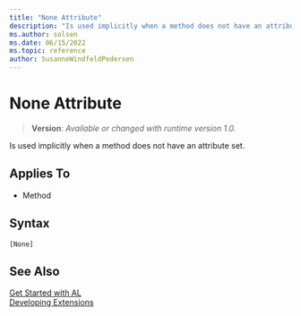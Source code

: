 ```yaml
---
title: "None Attribute"
description: "Is used implicitly when a method does not have an attribute set."
ms.author: solsen
ms.date: 06/15/2022
ms.topic: reference
author: SusanneWindfeldPedersen
---
```

[//]: # (START>DO_NOT_EDIT)
[//]: # (IMPORTANT:Do not edit any of the content between here and the END>DO_NOT_EDIT.)
[//]: # (Any modifications should be made in the .xml files in the ModernDev repo.)

# None Attribute
> **Version**: _Available or changed with runtime version 1.0._

Is used implicitly when a method does not have an attribute set.


## Applies To

- Method


## Syntax

```AL
[None]
```

[//]: # (IMPORTANT: END>DO_NOT_EDIT)
## See Also  
[Get Started with AL](../devenv-get-started.md)  
[Developing Extensions](../devenv-dev-overview.md)  